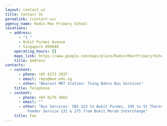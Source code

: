 ```yaml
---
layout: contact_us
title: Contact Us
permalink: /contact-us/
agency_name: Radin Mas Primary School
locations:
  - address:
      - "1 "
      - Bukit Purmei Avenue
      - Singapore 099840
    operating_hours: []
    maps_link: https://www.google.com/maps/place/Radin+Mas+Primary+School/@1.275069,103.82388,16z/data=!4m6!3m5!1s0x31da1966a9604079:0x26f670625a9f13e1!8m2!3d1.2750693!4d103.8238799!16s%2Fg%2F1hdzl21b9?ll=1.275069,103.82388&z=16&t=m&hl=en-US&gl=US&mapclient=embed&cid=2807554985441563617&coh=164777&entry=tt
    title: Address
contacts:
  - content:
      - phone: +65 6273 3937
      - email: rmps@moe.edu.sg
      - other: "Nearest MRT Station: Tiong Bahru Bus Services"
    title: Telephone
  - content:
      - phone: +65 6276 3083
      - email: ""
      - other: "Bus Services: SBS 123 to Bukit Purmei, 195 to St Theresa's Convent
          Feeder Service 131 & 275 from Bukit Merah Interchange"
    title: Fax
---
```

